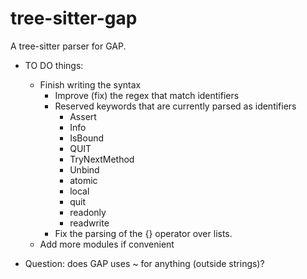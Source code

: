 # tree-sitter-gap

A tree-sitter parser for GAP.

- TO DO things:
    - Finish writing the syntax
        - Improve (fix) the regex that match identifiers
        - Reserved keywords that are currently parsed as identifiers
            - Assert
            - Info
            - IsBound
            - QUIT
            - TryNextMethod
            - Unbind
            - atomic
            - local
            - quit
            - readonly
            - readwrite
        - Fix the parsing of the {} operator over lists.
    - Add more modules if convenient

- Question: does GAP uses ~ for anything (outside strings)?

